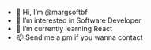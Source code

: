 - 👋 Hi, I’m @margsoftbf
- 👀 I’m interested in Software Developer
- 🌱 I’m currently learning React
- 📫 Send me a pm if you wanna contact

<!---
margsoftbf/margsoftbf is a ✨ special ✨ repository because its `README.md` (this file) appears on your GitHub profile.
You can click the Preview link to take a look at your changes.
--->
